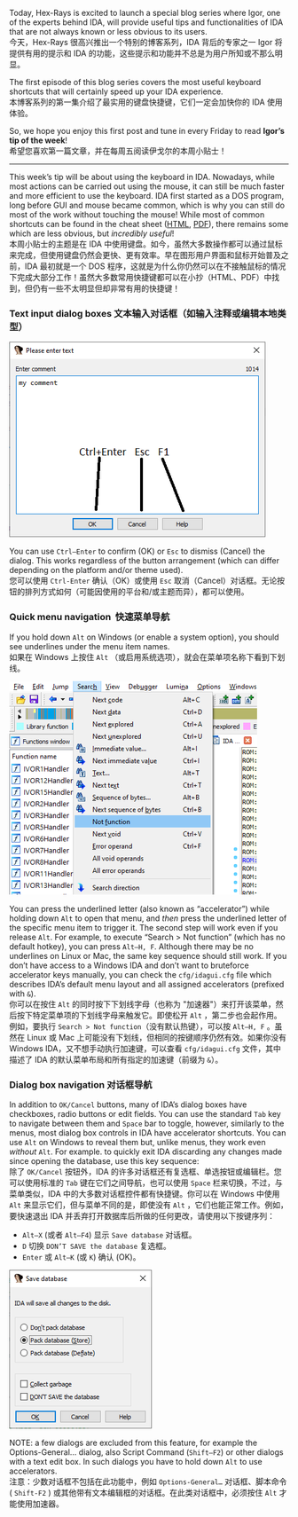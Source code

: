 Today, Hex-Rays is excited to launch a special blog series where Igor, one of the experts behind IDA, will provide useful tips and functionalities of IDA that are not always known or less obvious to its users.  
今天，Hex-Rays 很高兴推出一个特别的博客系列，IDA 背后的专家之一 Igor 将提供有用的提示和 IDA 的功能，这些提示和功能并不总是为用户所知或不那么明显。

The first episode of this blog series covers the most useful keyboard shortcuts that will certainly speed up your IDA experience.  
本博客系列的第一集介绍了最实用的键盘快捷键，它们一定会加快你的 IDA 使用体验。

So, we hope you enjoy this first post and tune in every Friday to read **Igor’s tip of the week**!  
希望您喜欢第一篇文章，并在每周五阅读伊戈尔的本周小贴士！

---

This week’s tip will be about using the keyboard in IDA. Nowadays, while most actions can be carried out using the mouse, it can still be much faster and more efficient to use the keyboard. IDA first started as a DOS program, long before GUI and mouse became common, which is why you can still do most of the work without touching the mouse! While most of common shortcuts can be found in the cheat sheet ([HTML](https://www.hex-rays.com/wp-content/static/products/ida/idapro_cheatsheet.html), [PDF](https://www.hex-rays.com/wp-content/static/products/ida/support/freefiles/IDA_Pro_Shortcuts.pdf)), there remains some which are less obvious, but _incredibly useful_!  
本周小贴士的主题是在 IDA 中使用键盘。如今，虽然大多数操作都可以通过鼠标来完成，但使用键盘仍然会更快、更有效率。早在图形用户界面和鼠标开始普及之前，IDA 最初就是一个 DOS 程序，这就是为什么你仍然可以在不接触鼠标的情况下完成大部分工作！虽然大多数常用快捷键都可以在小抄（HTML、PDF）中找到，但仍有一些不太明显但却非常有用的快捷键！

### Text input dialog boxes 文本输入对话框（如输入注释或编辑本地类型）

![use ctrl-enter](assets/2020/07/dlg_textedit.png)

You can use `Ctrl–Enter` to confirm (OK) or `Esc` to dismiss (Cancel) the dialog. This works regardless of the button arrangement (which can differ depending on the platform and/or theme used).  
您可以使用 `Ctrl-Enter` 确认（OK）或使用 `Esc` 取消（Cancel）对话框。无论按钮的排列方式如何（可能因使用的平台和/或主题而异），都可以使用。

### Quick menu navigation  快速菜单导航

If you hold down `Alt` on Windows (or enable a system option), you should see underlines under the menu item names.  
如果在 Windows 上按住 `Alt` （或启用系统选项），就会在菜单项名称下看到下划线。

![IDA menu with underlined accelerator keys](assets/2020/07/menu_accel.png)

You can press the underlined letter (also known as “accelerator”) while holding down `Alt` to open that menu, and _then_ press the underlined letter of the specific menu item to trigger it. The second step will work even if you release `Alt`. For example, to execute “Search > Not function” (which has no default hotkey), you can press `Alt–H, F`. Although there may be no underlines on Linux or Mac, the same key sequence should still work. If you don’t have access to a Windows IDA and don’t want to bruteforce accelerator keys manually, you can check the `cfg/idagui.cfg` file which describes IDA’s default menu layout and all assigned accelerators (prefixed with `&`).  
你可以在按住 `Alt` 的同时按下下划线字母（也称为 "加速器"）来打开该菜单，然后按下特定菜单项的下划线字母来触发它。即使松开 `Alt` ，第二步也会起作用。例如，要执行 `Search > Not function`（没有默认热键），可以按 `Alt–H, F` 。虽然在 Linux 或 Mac 上可能没有下划线，但相同的按键顺序仍然有效。如果你没有 Windows IDA，又不想手动执行加速键，可以查看 `cfg/idagui.cfg` 文件，其中描述了 IDA 的默认菜单布局和所有指定的加速键（前缀为 `&`）。

### Dialog box navigation 对话框导航

In addition to `OK/Cancel` buttons, many of IDA’s dialog boxes have checkboxes, radio buttons or edit fields. You can use the standard `Tab` key to navigate between them and `Space` bar to toggle, however, similarly to the menus, most dialog box controls in IDA have accelerator shortcuts. You can use `Alt` on Windows to reveal them but, unlike menus, they work even _without_ `Alt`. For example. to quickly exit IDA discarding any changes made since opening the database, use this key sequence:  
除了 `OK/Cancel` 按钮外，IDA 的许多对话框还有复选框、单选按钮或编辑栏。您可以使用标准的 `Tab` 键在它们之间导航，也可以使用 `Space` 栏来切换，不过，与菜单类似，IDA 中的大多数对话框控件都有快捷键。你可以在 Windows 中使用 `Alt` 来显示它们，但与菜单不同的是，即使没有 `Alt` ，它们也能正常工作。例如，要快速退出 IDA 并丢弃打开数据库后所做的任何更改，请使用以下按键序列：

- `Alt–X` (或者 `Alt–F4`) 显示 `Save database` 对话框。
- `D` 切换 `DON’T SAVE the database` 复选框。
- `Enter` 或 `Alt–K` (或 `K`) 确认 (OK)。

![dialog exit](assets/2020/07/dlg_exit.png)

NOTE: a few dialogs are excluded from this feature, for example the Options-General… dialog, also Script Command (`Shift–F2`) or other dialogs with a text edit box. In such dialogs you have to hold down `Alt` to use accelerators.  
注意：少数对话框不包括在此功能中，例如 `Options-General…` 对话框、脚本命令 ( `Shift-F2` ) 或其他带有文本编辑框的对话框。在此类对话框中，必须按住 `Alt` 才能使用加速器。
